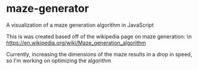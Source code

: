 # maze-generator
A visualization of a maze generation algorithm in JavaScript

This is was created based off of the wikipedia page on maze generation: \n
https://en.wikipedia.org/wiki/Maze_generation_algorithm

Currently, increasing the dimensions of the maze results in a drop
in speed, so I'm working on optimizing the algorithm
